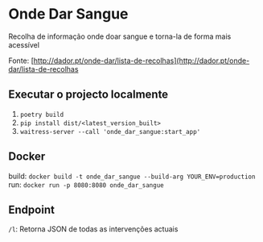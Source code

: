 # Onde Dar Sangue

Recolha de informação onde doar sangue e torna-la de forma mais acessível

Fonte: [http://dador.pt/onde-dar/lista-de-recolhas](http://dador.pt/onde-dar/lista-de-recolhas

## Executar o projecto localmente

1. `poetry build`
2. `pip install dist/<latest_version_built>`
3. `waitress-server --call 'onde_dar_sangue:start_app'`

## Docker

build: `docker build -t onde_dar_sangue --build-arg YOUR_ENV=production`
run: `docker run -p 8080:8080 onde_dar_sangue`

## Endpoint

`/l`:
Retorna JSON de todas as intervenções actuais